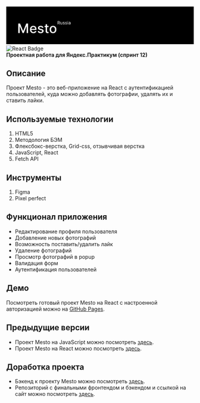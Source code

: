 <img src="./screenshots/mesto.png" alt="Проект: Место" width=600 /><br>
<img src="https://shields.io/badge/react-black?logo=react&style=for-the-badge%22" alt="React Badge"/><br>
**Проектная работа для Яндекс.Практикум (спринт 12)** <br>

## Описание
Проект Mesto - это веб-приложение на React с аутентификацией пользователей, куда можно добавлять фотографии, удалять их и ставить лайки.

## Используемые технологии
1. HTML5
2. Методология БЭМ
3. Флексбокс-верстка, Grid-css, отзывчивая верстка
4. JavaScript, React
5. Fetch API

## Инструменты
1. Figma
2. Pixel perfect

## Функционал приложения
* Редактирование профиля пользователя
* Добавление новых фотографий
* Возможность поставить/удалить лайк
* Удаление фотографий
* Просмотр фотографий в popup
* Валидация форм
* Аутентификация пользователей

## Демо
Посмотреть готовый проект Mesto на React с настроенной авторизацией можно на [GitHub Pages](https://ivkrylova.github.io/react-mesto-auth/).

## Предыдущие версии
* Проект Mesto на JavaScript можно посмотреть [здесь](https://github.com/IVKrylova/mesto).
* Проект Mesto на React можно посмотреть [здесь](https://github.com/IVKrylova/mesto-react).

## Доработка проекта
* Бэкенд к проекту Mesto можно посмотреть [здесь](https://github.com/IVKrylova/express-mesto-gha).
* Репозиторий с финальными фронтендом и бэкендом и ссылкой на сайт можно посмотреть [здесь](https://github.com/IVKrylova/react-mesto-api-full).



